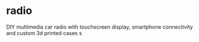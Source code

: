 # radio
DIY multimedia car radio with touchscreen display, smartphone connectivity and custom 3d printed cases
s
